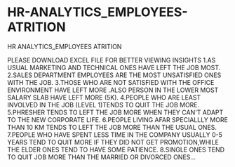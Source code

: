 # HR-ANALYTICS_EMPLOYEES-ATRITION
HR ANALYTICS_EMPLOYEES ATRITION

PLEASE DOWNLOAD EXCEL FILE FOR BETTER VIEWING
INSIGHTS 
1.AS USUAL MARKETING AND TECHNICAL ONES HAVE LEFT THE JOB MOST.
2.SALES DEPARTMENT EMPLOYEES ARE THE MOST UNSATISFIED ONES WITH THE JOB.
3.THOSE WHO ARE NOT SATISFIED WITH THE OFFICE ENVIRONMENT HAVE LEFT MORE  .ALSO PERSON IN THE LOWER MOST SALARY SLAB HAVE LEFT MORE (5K).
4.PEOPLE WHO ARE LEAST INVOLVED IN THE JOB (LEVEL 1)TENDS TO QUIT THE JOB MORE.
5.PHRESHER TENDS TO LEFT THE JOB MORE WHEN THEY CAN'T ADAPT TO THE NEW CORPORATE LIFE.
6.PEOPLE LIVING AFAR SPECIALLLY MORE THAN 10 KM TENDS TO LEFT THE JOB  MORE THAN THE USUAL ONES.
7.PEOPLE WHO HAVE SPENT LESS TIME IN THE COMPANY USUALLY 0-5 YEARS TEND TO QUIT MORE IF THEY DID NOT
GET PROMOTION,WHILE THE ELDER ONES TEND TO HAVE SOME PATIENCE.
8.SINGLE ONES TEND TO QUIT JOB MORE THAN THE MARRIED OR DIVORCED ONES...













